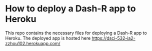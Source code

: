 # How to deploy a Dash-R app to Heroku

This repo contains the necessary files for deploying a Dash-R app to Heroku.
The deployed app is hosted here https://dsci-532-ia2-zzhou102.herokuapp.com/
